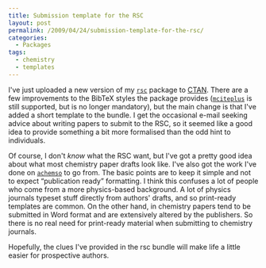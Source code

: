 ```yaml
---
title: Submission template for the RSC
layout: post
permalink: /2009/04/24/submission-template-for-the-rsc/
categories:
  - Packages
tags:
  - chemistry
  - templates
---
```

I've just uploaded a new version of my [`rsc`](https://ctan.org/pkg/rsc) package to [CTAN](https://www.ctan.org). There are a few improvements to the BibTeX styles the package provides ([`mciteplus`](https://ctan.org/pkg/mciteplus) is still supported, but is no longer mandatory), but the main change is that I've added a short template to the bundle. I get the occasional e-mail seeking advice about writing papers to submit to the RSC, so it seemed like a good idea to provide something a bit more formalised than the odd hint to individuals.

Of course, I don't _know_ what the RSC want, but I've got a pretty good idea about what most chemistry paper drafts look like. I've also got the work I've done on [`achemso`](https://ctan.org/pkg/achemso) to go from. The basic points are to keep it simple and not to expect “publication ready” formatting. I think this confuses a lot of people who come from a more physics-based background. A lot of physics journals typeset stuff directly from authors' drafts, and so print-ready templates are common. On the other hand, in chemistry papers tend to be submitted in Word format and are extensively altered by the publishers. So there is no real need for print-ready material when submitting to chemistry journals.

Hopefully, the clues I've provided in the rsc bundle will make life a little easier for prospective authors.
